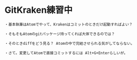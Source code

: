 # GitKraken練習中
	・基本執筆はAtomでやって、Krakenはコミットのときだけ起動すればよい？

	・そもそもAtomのgitパッケージ持ってくれば大体できるのでは？

	・そのときdiffをどう見る？ Atomの中で完結させられる気がしてならない。

	・さて。変更してAtomで直接コミットするには Alt+G+Enterらしいが。

